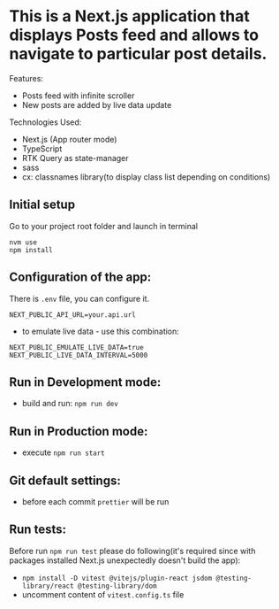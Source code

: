 # This is a Next.js application that displays Posts feed and allows to navigate to particular post details.

Features:

- Posts feed with infinite scroller
- New posts are added by live data update

Technologies Used:

- Next.js (App router mode)
- TypeScript
- RTK Query as state-manager
- sass
- cx: classnames library(to display class list depending on conditions)

## Initial setup

Go to your project root folder and launch in terminal

```
nvm use
npm install
```

## Configuration of the app:

There is `.env` file, you can configure it.

```
NEXT_PUBLIC_API_URL=your.api.url
```

- to emulate live data - use this combination:

```
NEXT_PUBLIC_EMULATE_LIVE_DATA=true
NEXT_PUBLIC_LIVE_DATA_INTERVAL=5000
```

## Run in Development mode:

- build and run: `npm run dev`

## Run in Production mode:

- execute `npm run start`

## Git default settings:

- before each commit `prettier` will be run

## Run tests:
Before run `npm run test` please do following(it's required since with packages installed Next.js unexpectedly doesn't build the app):

- `npm install -D vitest @vitejs/plugin-react jsdom @testing-library/react @testing-library/dom`
- uncomment content of `vitest.config.ts` file
